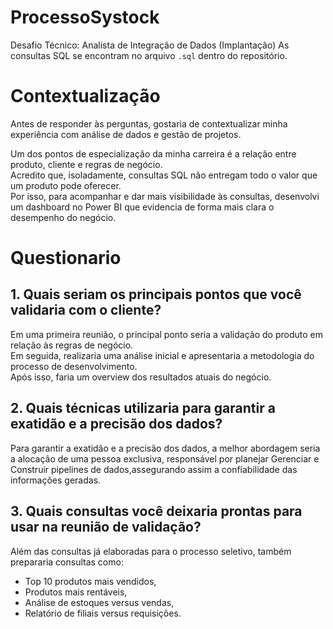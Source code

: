 # ProcessoSystock
Desafio Técnico: Analista de Integração de Dados (Implantação)
As consultas SQL se encontram no arquivo `.sql` dentro do repositório.

# Contextualização
Antes de responder às perguntas, gostaria de contextualizar minha experiência com análise de dados e gestão de projetos.

Um dos pontos de especialização da minha carreira é a relação entre produto, cliente e regras de negócio.  
Acredito que, isoladamente, consultas SQL não entregam todo o valor que um produto pode oferecer.  
Por isso, para acompanhar e dar mais visibilidade às consultas, desenvolvi um dashboard no Power BI que evidencia de forma mais clara o desempenho do negócio.

# Questionario
## 1. Quais seriam os principais pontos que você validaria com o cliente?
Em uma primeira reunião, o principal ponto seria a validação do produto em relação às regras de negócio.  
Em seguida, realizaria uma análise inicial e apresentaria a metodologia do processo de desenvolvimento.  
Após isso, faria um overview dos resultados atuais do negócio.

## 2. Quais técnicas utilizaria para garantir a exatidão e a precisão dos dados?
Para garantir a exatidão e a precisão dos dados, a melhor abordagem seria a alocação de uma pessoa exclusiva, responsável por planejar Gerenciar e Construir pipelines de dados,assegurando assim a confiabilidade das informações geradas.

## 3. Quais consultas você deixaria prontas para usar na reunião de validação?
Além das consultas já elaboradas para o processo seletivo, também prepararia consultas como:
- Top 10 produtos mais vendidos,
- Produtos mais rentáveis,
- Análise de estoques versus vendas,
- Relatório de filiais versus requisições.
